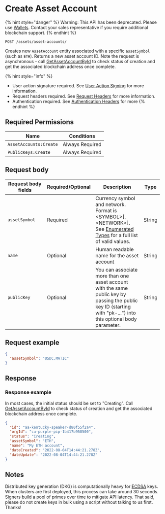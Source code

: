 # Create Asset Account

{% hint style="danger" %}
Warning: This API has been deprecated.  Please use [Wallets](../../wallets/).  Contact your sales representative if you require additional blockchain support. &#x20;
{% endhint %}



`POST /assets/asset-accounts/`

Creates new `AssetAccount` entity associated with a specific `assetSymbol` (such as `ETH`). Returns a new asset account ID. Note the request is asynchronous - call [GetAssetAccountById](../../deprecated-apis/high-level-api-asset-accounts-and-payments/asset-accounts/getassetaccountbyid.md) to check status of creation and get the associated blockchain address once complete.

{% hint style="info" %}
* User action signature required. See [User Action Signing](../../authentication/user-action-signing/) for more information.
* Request headers required. See [Request Headers](../../../getting-started/request-headers.md) for more information.
* Authentication required. See [Authentication Headers](../../../getting-started/request-headers.md#authentication-headers) for more
{% endhint %}

## Required Permissions

| Name                   | Conditions      |
| ---------------------- | --------------- |
| `AssetAccounts:Create` | Always Required |
| `PublicKeys:Create`    | Always Required |

## Request body <a href="#request-body" id="request-body"></a>

<table><thead><tr><th width="211">Request body fields</th><th width="111">Required/Optional</th><th width="268">Description</th><th>Type</th></tr></thead><tbody><tr><td><code>assetSymbol</code></td><td>Required</td><td>Currency symbol and network. Format is &#x3C;SYMBOL>[.&#x3C;NETWORK>]. See <a href="../../deprecated-apis/high-level-api-asset-accounts-and-payments/dfns-api-enumerated-types.md">Enumerated Types</a> for a full list of valid values.</td><td>String</td></tr><tr><td><code>name</code></td><td>Optional</td><td>Human readable name for the asset account</td><td>String</td></tr><tr><td><code>publicKey</code></td><td>Optional</td><td>You can associate more than one asset account with the same public key by passing the public key ID (starting with "pk-...") into this optional body parameter.</td><td>String</td></tr></tbody></table>

## Request example <a href="#request-example.1" id="request-example.1"></a>

```JSON
{
  "assetSymbol": "USDC.MATIC"
}
```

## Response <a href="#response" id="response"></a>

### Response example <a href="#response-example" id="response-example"></a>

In most cases, the initial status should be set to "Creating". Call [GetAssetAccountById](../../deprecated-apis/high-level-api-asset-accounts-and-payments/asset-accounts/getassetaccountbyid.md) to check status of creation and get the associated blockchain address once complete.

```json
{
  "id": "aa-kentucky-speaker-d80f55f2a4",
  "orgId": "cu-purple-pip-1b417b958500",
  "status": "Creating",
  "assetSymbol": "ETH",
  "name": "My ETH account",
  "dateCreated": "2022-08-04T14:44:21.278Z",
  "dateUpdate": "2022-08-04T14:44:21.278Z"
}
```

## Notes <a href="#notes" id="notes"></a>

Distributed key generation (DKG) is computationally heavy for [ECDSA](https://en.wikipedia.org/wiki/Elliptic\_Curve\_Digital\_Signature\_Algorithm) keys. When clusters are first deployed, this process can take around 30 seconds. Signers build a pool of primes over time to mitigate API latency. That said, please do not create keys in bulk using a script without talking to us first. Thanks!
